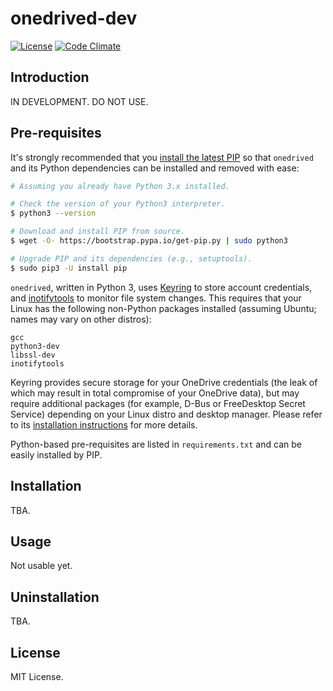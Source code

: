 # onedrived-dev

[![License](https://img.shields.io/github/license/xybu/onedrived-dev.svg "MIT License")](LICENSE)
[![Code Climate](https://codeclimate.com/github/xybu/onedrived-dev/badges/gpa.svg)](https://codeclimate.com/github/xybu/onedrived-dev)

## Introduction

IN DEVELOPMENT. DO NOT USE.

## Pre-requisites

It's strongly recommended that you
[install the latest PIP](https://pip.pypa.io/en/stable/installing/#installing-with-get-pip-py)
so that `onedrived` and its Python dependencies can be installed and removed with ease:

```bash
# Assuming you already have Python 3.x installed.

# Check the version of your Python3 interpreter.
$ python3 --version

# Download and install PIP from source.
$ wget -O- https://bootstrap.pypa.io/get-pip.py | sudo python3

# Upgrade PIP and its dependencies (e.g., setuptools).
$ sudo pip3 -U install pip
```

`onedrived`, written in Python 3, uses [Keyring](https://pypi.python.org/pypi/keyring) to store
account credentials, and [inotifytools](https://github.com/rvoicilas/inotify-tools/wiki) to
monitor file system changes. This requires that your Linux has the following non-Python packages
installed (assuming Ubuntu; names may vary on other distros):

```
gcc
python3-dev
libssl-dev
inotifytools
```

Keyring provides secure storage for your OneDrive credentials (the leak of which may result in
total compromise of your OneDrive data), but may require additional packages (for example, D-Bus
or FreeDesktop Secret Service) depending on your Linux distro and desktop manager. Please refer
to its [installation instructions](https://pypi.python.org/pypi/keyring#installation-instructions)
for more details.

Python-based pre-requisites are listed in `requirements.txt` and can be easily installed by PIP.

## Installation

TBA.

## Usage

Not usable yet.

## Uninstallation

TBA.

## License

MIT License.
